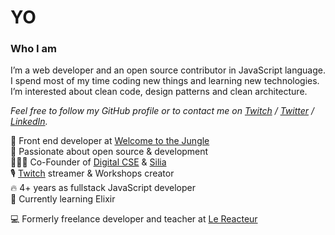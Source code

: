 # YO

### Who I am

I’m a web developer and an open source contributor in JavaScript language. I spend most of my time coding new things and learning new technologies. I’m interested about clean code, design patterns and clean architecture.

_Feel free to follow my GitHub profile or to contact me on [Twitch](https://twitch.tv/stevenpersia) / [Twitter](https://twitter.com/stevenpersia_js) / [LinkedIn](https://linkedin.com/in/stevenpersia)._

🌳 Front end developer at [Welcome to the Jungle](https://www.welcometothejungle.com/)  
💖 Passionate about open source & development  
🦸🏼‍♂️ Co-Founder of [Digital CSE](https://www.digitalcse.fr) & [Silia](https://www.silia.co)  
🎙️ [Twitch](https://twitch.tv/stevenpersia) streamer & Workshops creator  
🔥 4+ years as fullstack JavaScript developer  
🧪 Currently learning Elixir    


💻 Formerly freelance developer and teacher at [Le Reacteur](https://lereacteur.io)  
